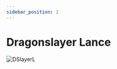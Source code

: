```yaml
---
sidebar_position: 2
---
```


# Dragonslayer Lance

![DSlayerL](https://vwiki.valorserver.com/api/item/picture/dragonslayer%20lance)
